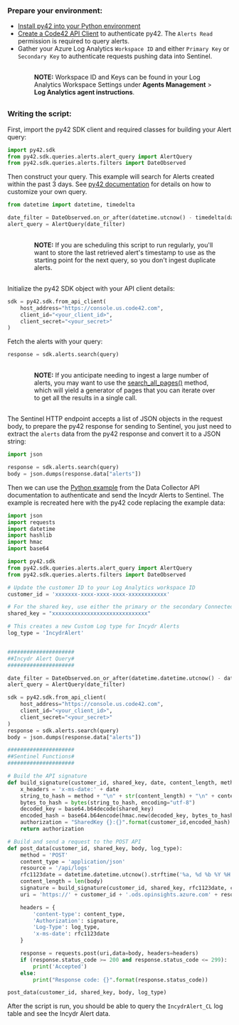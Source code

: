 ### Prepare your environment:

- [Install py42 into your Python environment](https://py42docs.code42.com/en/stable/userguides/gettingstarted.html#installation)
- [Create a Code42 API Client](https://support.code42.com/Incydr/Admin/Code42_console_reference/API_clients) to authenticate py42. The `Alerts Read` permission is required to query alerts.
- Gather your Azure Log Analytics `Workspace ID` and either `Primary Key` or `Secondary Key` to authenticate requests pushing data into Sentinel.

<aside style="margin: 30px">
<p style="margin-left: 30px">
<b>NOTE:</b> Workspace ID and Keys can be found in your Log Analytics Workspace Settings under <b>Agents Management</b> > <b>Log Analytics agent instructions</b>.
</aside>

### Writing the script:

First, import the py42 SDK client and required classes for building your Alert query:

```python
import py42.sdk
from py42.sdk.queries.alerts.alert_query import AlertQuery
from py42.sdk.queries.alerts.filters import DateObserved
```

Then construct your query. This example will search for Alerts created within the past 3 days. See
[py42 documentation](https://py42docs.code42.com/en/stable/userguides/searches.html#search-alerts) for details on how
to customize your own query.

```python
from datetime import datetime, timedelta

date_filter = DateObserved.on_or_after(datetime.utcnow() - timedelta(days=3))
alert_query = AlertQuery(date_filter)
```

<aside style="margin: 30px">
<p style="margin-left: 30px">
<b>NOTE:</b> If you are scheduling this script to run regularly, you'll want to store the last retrieved alert's
timestamp to use as the starting point for the next query, so you don't ingest duplicate alerts.
</aside>

Initialize the py42 SDK object with your API client details:

```python
sdk = py42.sdk.from_api_client(
    host_address="https://console.us.code42.com",
    client_id="<your_client_id>",
    client_secret="<your_secret>"
)
```

Fetch the alerts with your query:

```python
response = sdk.alerts.search(query)
```

<aside style="margin: 30px">
<p style="margin-left: 30px">
<b>NOTE:</b> If you anticipate needing to ingest a large number of alerts, you may want to use the
<a href=https://py42docs.code42.com/en/stable/methoddocs/alerts.html#py42.clients.alerts.AlertsClient.search_all_pages>search_all_pages()</a>
method, which will yield a generator of pages that you can iterate over to get all the results in a single call.
</aside>

The Sentinel HTTP endpoint accepts a list of JSON objects in the request body, to prepare the py42 response for sending
to Sentinel, you just need to extract the `alerts` data from the py42 response and convert it to a JSON string:

```python
import json

response = sdk.alerts.search(query)
body = json.dumps(response.data["alerts"])
```

Then we can use the [Python example](https://learn.microsoft.com/en-us/azure/azure-monitor/logs/data-collector-api#python-sample)
from the Data Collector API documentation to authenticate and send the Incydr Alerts to Sentinel. The example is
recreated here with the py42 code replacing the example data:

```python
import json
import requests
import datetime
import hashlib
import hmac
import base64

import py42.sdk
from py42.sdk.queries.alerts.alert_query import AlertQuery
from py42.sdk.queries.alerts.filters import DateObserved

# Update the customer ID to your Log Analytics workspace ID
customer_id = 'xxxxxxx-xxxx-xxxx-xxxx-xxxxxxxxxxxx'

# For the shared key, use either the primary or the secondary Connected Sources client authentication key
shared_key = "xxxxxxxxxxxxxxxxxxxxxxxxxxxxxx"

# This creates a new Custom Log type for Incydr Alerts
log_type = 'IncydrAlert'


#####################
##Incydr Alert Query#
#####################

date_filter = DateObserved.on_or_after(datetime.datetime.utcnow() - datetime.timedelta(days=3))
alert_query = AlertQuery(date_filter)

sdk = py42.sdk.from_api_client(
    host_address="https://console.us.code42.com",
    client_id="<your_client_id>",
    client_secret="<your_secret>"
)
response = sdk.alerts.search(query)
body = json.dumps(response.data["alerts"])

#####################
##Sentinel Functions#
#####################

# Build the API signature
def build_signature(customer_id, shared_key, date, content_length, method, content_type, resource):
    x_headers = 'x-ms-date:' + date
    string_to_hash = method + "\n" + str(content_length) + "\n" + content_type + "\n" + x_headers + "\n" + resource
    bytes_to_hash = bytes(string_to_hash, encoding="utf-8")
    decoded_key = base64.b64decode(shared_key)
    encoded_hash = base64.b64encode(hmac.new(decoded_key, bytes_to_hash, digestmod=hashlib.sha256).digest()).decode()
    authorization = "SharedKey {}:{}".format(customer_id,encoded_hash)
    return authorization

# Build and send a request to the POST API
def post_data(customer_id, shared_key, body, log_type):
    method = 'POST'
    content_type = 'application/json'
    resource = '/api/logs'
    rfc1123date = datetime.datetime.utcnow().strftime('%a, %d %b %Y %H:%M:%S GMT')
    content_length = len(body)
    signature = build_signature(customer_id, shared_key, rfc1123date, content_length, method, content_type, resource)
    uri = 'https://' + customer_id + '.ods.opinsights.azure.com' + resource + '?api-version=2016-04-01'

    headers = {
        'content-type': content_type,
        'Authorization': signature,
        'Log-Type': log_type,
        'x-ms-date': rfc1123date
    }

    response = requests.post(uri,data=body, headers=headers)
    if (response.status_code >= 200 and response.status_code <= 299):
        print('Accepted')
    else:
        print("Response code: {}".format(response.status_code))

post_data(customer_id, shared_key, body, log_type)
```

After the script is run, you should be able to query the `IncydrAlert_CL` log table and see the Incydr Alert data.
